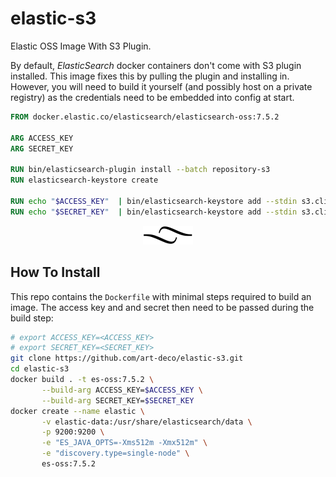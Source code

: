 # elastic-s3
Elastic OSS Image With S3 Plugin.

By default, _ElasticSearch_ docker containers don't come with S3 plugin installed. This image fixes this by pulling the plugin and installing in. However, you will need to build it yourself (and possibly host on a private registry) as the credentials need to be embedded into config at start.

```Dockerfile
FROM docker.elastic.co/elasticsearch/elasticsearch-oss:7.5.2

ARG ACCESS_KEY
ARG SECRET_KEY

RUN bin/elasticsearch-plugin install --batch repository-s3
RUN elasticsearch-keystore create

RUN echo "$ACCESS_KEY"  | bin/elasticsearch-keystore add --stdin s3.client.default.access_key
RUN echo "$SECRET_KEY"  | bin/elasticsearch-keystore add --stdin s3.client.default.secret_key
```

<p align="center"><a href="#table-of-contents">
  <img src="/.documentary/section-breaks/0.svg?sanitize=true">
</a></p>

## How To Install

This repo contains the `Dockerfile` with minimal steps required to build an image. The access key and and secret then need to be passed during the build step:

```sh
# export ACCESS_KEY=<ACCESS_KEY>
# export SECRET_KEY=<SECRET_KEY>
git clone https://github.com/art-deco/elastic-s3.git
cd elastic-s3
docker build . -t es-oss:7.5.2 \
       --build-arg ACCESS_KEY=$ACCESS_KEY \
       --build-arg SECRET_KEY=$SECRET_KEY
docker create --name elastic \
       -v elastic-data:/usr/share/elasticsearch/data \
       -p 9200:9200 \
       -e "ES_JAVA_OPTS=-Xms512m -Xmx512m" \
       -e "discovery.type=single-node" \
       es-oss:7.5.2
```